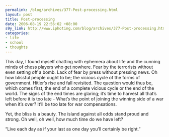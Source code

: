 ```yaml
--- 
permalink: /blog/archives/377-Post-processing.html
layout: post
title: Post-processing
date: 2006-08-19 22:56:02 +08:00
s9y_link: http://www.iphoting.com/blog/archives/377-Post-processing.html
categories: 
- life
- school
- thoughts
---
```

<p class="whiteline"><p>This day, I found myself chatting with ephemera about life and the cunning minds of chess players who get nowhere. Fear by the terrorists without even setting off a bomb. Lack of fear by press without pressing news. Oh how blissful people ought to be; the vicious cycle of the forms of government. Hitler&#8217;s rise and fall revisited. The question would thus be, which comes first, the end of a complete vicious cycle or the end of the world. The signs of the end times are glaring; it&#8217;s time to harvest all that&#8217;s left before it is too late - What&#8217;s the point of joining the winning side of a war when it&#8217;s over? It&#8217;ll be too late for war compensations.</p>
</p><p class="whiteline"><p>Yet, the bliss is a beauty. The island against all odds stand proud and strong. Oh well, oh well, how much time do we have left?</p>
</p><p class="break"><p>&#8220;Live each day as if your last as one day you&#8217;ll certainly be right.&#8221;</p></p>
